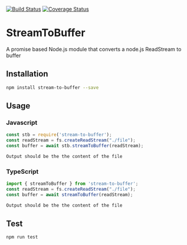 [![Build Status](https://travis-ci.org/jferrl/stream-to-buffer.svg?branch=master)](https://travis-ci.org/jferrl/stream-to-buffer)
[![Coverage Status](https://coveralls.io/repos/github/jferrl/stream-to-buffer/badge.svg?branch=master)](https://coveralls.io/github/jferrl/stream-to-buffer?branch=master)
# StreamToBuffer
A promise based Node.js module that converts a node.js ReadStream to buffer
## Installation 
```sh
npm install stream-to-buffer --save
```
## Usage
### Javascript
```javascript
const stb = require('stream-to-buffer');
const readStream = fs.createReadStream("./file");
const buffer = await stb.streamToBuffer(readStream);
```
```sh
Output should be the the content of the file
```
### TypeScript
```typescript
import { streamToBuffer } from 'stream-to-buffer';
const readStream = fs.createReadStream("./file");
const buffer = await streamToBuffer(readStream);
```
```sh
Output should be the the content of the file
```

## Test 
```sh
npm run test
```